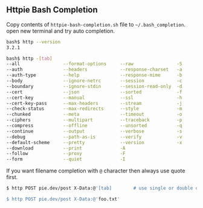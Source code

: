 ## Httpie Bash Completion

Copy contents of `httpie-bash-completion.sh` file to `~/.bash_completion`.  
open new terminal and try auto completion.


```sh
bash$ http --version 
3.2.1

bash$ http -[tab]
--all                --format-options     --raw                -S
--auth               --headers            --response-charset   -a
--auth-type          --help               --response-mime      -b
--body               --ignore-netrc       --session            -c
--boundary           --ignore-stdin       --session-read-only  -d
--cert               --json               --sorted             -f
--cert-key           --manual             --ssl                -h
--cert-key-pass      --max-headers        --stream             -j
--check-status       --max-redirects      --style              -m
--chunked            --meta               --timeout            -o
--ciphers            --multipart          --traceback          -p
--compress           --offline            --unsorted           -q
--continue           --output             --verbose            -s
--debug              --path-as-is         --verify             -v
--default-scheme     --pretty             --version            -x
--download           --print              -A
--follow             --proxy              -F
--form               --quiet              -I
```

If you want filename completion with `@` character then always use quote first.

```sh
$ http POST pie.dev/post X-Data:@'[tab]        # use single or double quote.

$ http POST pie.dev/post X-Data:@'foo.txt'
```
